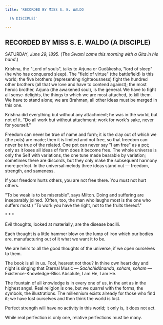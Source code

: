 ```yaml
---
title: 'RECORDED BY MISS S. E. WALDO

  (A DISCIPLE)'

---
```





  

## RECORDED BY MISS S. E. WALDO (A DISCIPLE)

SATURDAY, *June 29, 1895*. (*The Swami came this morning with a Gita in
his hand*.)

Krishna, the "Lord of souls", talks to Arjuna or Gudâkesha, "lord of
sleep" (he who has conquered sleep). The "field of virtue" (the
battlefield) is this world; the five brothers (representing
righteousness) fight the hundred other brothers (all that we love and
have to contend against); the most heroic brother, Arjuna (the awakened
soul), is the general. We have to fight all sense-delights, the things
to which we are most attached, to kill them. We have to stand alone; we
are Brahman, all other ideas must be merged in this one.

Krishna did everything but without any attachment; he was in the world,
but not of it. "Do all work but without attachment; work for work's
sake, never for yourself."

Freedom can never be true of name and form; it is the clay out of which
we (the pots) are made; then it is limited and not free, so that freedom
can never be true of the related. One pot can never say "I am free" as a
pot; only as it loses all ideas of form does it become free. The whole
universe is only the Self with variations, the one tune made bearable by
variation; sometimes there are discords, but they only make the
subsequent harmony more perfect. In the universal melody three ideas
stand out — freedom, strength, and sameness.

If your freedom hurts others, you are not free there. You must not hurt
others.

"To be weak is to be miserable", says Milton. Doing and suffering are
inseparably joined. (Often, too, the man who laughs most is the one who
suffers most.) "To work you have the right, not to the fruits thereof."

\*    \*    \*

Evil thoughts, looked at materially, are the disease bacilli.

Each thought is a little hammer blow on the lump of iron which our
bodies are, manufacturing out of it what we want it to be.

We are heirs to all the good thoughts of the universe, if we open
ourselves to them.

The book is all in us. Fool, hearest not thou? In thine own heart day
and night is singing that Eternal Music — *Sachchidânanda*, *soham*,
*soham* — Existence-Knowledge-Bliss Absolute, I am He, I am He.

The fountain of all knowledge is in every one of us, in the ant as in
the highest angel. Real religion is one, but we quarrel with the forms,
the symbols, the illustrations. The millennium exists already for those
who find it; we have lost ourselves and then think the world is lost.

Perfect strength will have no activity in this world; it only is, it
does not act.

While real perfection is only one, relative perfections must be many.


